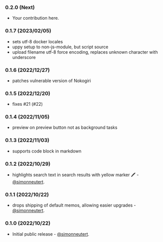 ### 0.2.0 (Next)

- Your contribution here.

### 0.1.7 (2023/02/05)

- sets utf-8 docker locales
- uppy setup to non-js-module, but script source
- upload filename utf-8 force encoding, replaces unknown character with underscore

### 0.1.6 (2022/12/27)

- patches vulnerable version of Nokogiri

### 0.1.5 (2022/12/20)

- fixes #21 (#22)

### 0.1.4 (2022/11/05)

- preview on preview button not as background tasks

### 0.1.3 (2022/11/03)

- supports code block in markdown

### 0.1.2 (2022/10/29)

- highlights search text in search results with yellow marker 🖍 - [@simonneutert](https://github.com/simonneutert).

### 0.1.1 (2022/10/22)

- drops shipping of default memos, allowing easier upgrades - [@simonneutert](https://github.com/simonneutert).

### 0.1.0 (2022/10/22)

- Initial public release - [@simonneutert](https://github.com/simonneutert).

